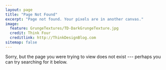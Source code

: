 ```yaml
---
layout: page
title: "Page Not Found"
excerpt: "Page not found. Your pixels are in another canvas."
image:
  feature: GrungeTextures/TD-DarkGrungeTexture.jpg
  credit: Think Four
  creditlink: http://ThinkDesignBlog.com
sitemap: false
---  
```


Sorry, but the page you were trying to view does not exist --- perhaps you can try searching for it below.

<script type="text/javascript">
  var GOOG_FIXURL_LANG = 'en';
  var GOOG_FIXURL_SITE = '{{ site.url }}'
</script>
<script type="text/javascript"
  src="http://linkhelp.clients.google.com/tbproxy/lh/wm/fixurl.js">
</script>